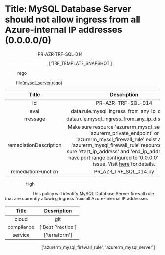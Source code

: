 



# Title: MySQL Database Server should not allow ingress from all Azure-internal IP addresses (0.0.0.0/0)


***<font color="white">Master Test Id:</font>*** PR-AZR-TRF-SQL-014

***<font color="white">Master Snapshot Id:</font>*** ['TRF_TEMPLATE_SNAPSHOT']

***<font color="white">type:</font>*** rego

***<font color="white">rule:</font>*** file([mysql_server.rego])  
  
  
  
  

|Title|Description|
| :---: | :---: |
|id|PR-AZR-TRF-SQL-014|
|eval|data.rule.mysql_ingress_from_any_ip_disabled|
|message|data.rule.mysql_ingress_from_any_ip_disabled_err|
|remediationDescription|Make sure resource 'azurerm_mysql_server' and 'azurerm_private_endpoint' or 'azurerm_mysql_firewall_rule' exist and in 'azurerm_mysql_firewall_rule' resource, make sure 'start_ip_address' and 'end_ip_address' dont have port range configured to '0.0.0.0' to fix the issue. Visit <a href='https://registry.terraform.io/providers/hashicorp/azurerm/latest/docs/resources/mysql_firewall_rule#start_ip_address' target='_blank'>here</a> for details.|
|remediationFunction|PR_AZR_TRF_SQL_014.py|


***<font color="white">Severity:</font>*** High

***<font color="white">Description:</font>*** This policy will identify MySQL Database Server firewall rule that are currently allowing ingress from all Azure-internal IP addresses  
  
  

|Title|Description|
| :---: | :---: |
|cloud|git|
|compliance|['Best Practice']|
|service|['terraform']|


***<font color="white">Resource Types:</font>*** ['azurerm_mysql_firewall_rule', 'azurerm_mysql_server']


[mysql_server.rego]: https://github.com/prancer-io/prancer-compliance-test/tree/master/azure/terraform/mysql_server.rego
